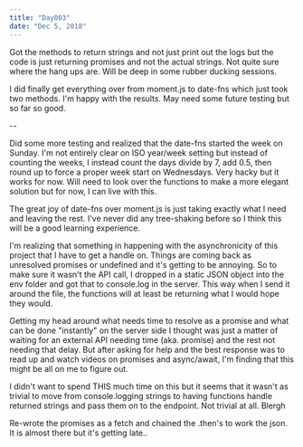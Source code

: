 ```yaml
---
title: "Day003"
date: "Dec 5, 2018"
---
```


Got the methods to return strings and not just print out the logs but the code is just returning promises and not the actual strings. Not quite sure where the hang ups are. Will be deep in some rubber ducking sessions.

I did finally get everything over from moment.js to date-fns which just took two methods. I'm happy with the results. May need some future testing but so far so good.

--

Did some more testing and realized that the date-fns started the week on Sunday. I'm not entirely clear on ISO year/week setting but instead of counting the weeks, I instead count the days divide by 7, add 0.5, then round up to force a proper week start on Wednesdays. Very hacky but it works for now. Will need to look over the functions to make a more elegant solution but for now, I can live with this.

The great joy of date-fns over moment.js is just taking exactly what I need and leaving the rest. I've never did any tree-shaking before so I think this will be a good learning experience.

I'm realizing that something in happening with the asynchronicity of this project that I have to get a handle on. Things are coming back as unresolved promises or undefined and it's getting to be annoying. So to make sure it wasn't the API call, I dropped in a static JSON object into the env folder and got that to console.log in the server. This way when I send it around the file, the functions will at least be returning what I would hope they would.

Getting my head around what needs time to resolve as a promise and what can be done "instantly" on the server side I thought was just a matter of waiting for an external API needing time (aka. promise) and the rest not needing that delay. But after asking for help and the best response was to read up and watch videos on promises and async/await, I'm finding that this might be all on me to figure out.

I didn't want to spend THIS much time on this but it seems that it wasn't as trivial to move from console.logging strings to having functions handle returned strings and pass them on to the endpoint. Not trivial at all. Blergh

Re-wrote the promises as a fetch and chained the .then's to work the json. It is almost there but it's getting late..
